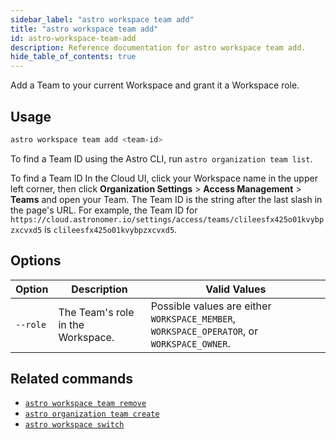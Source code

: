 ```yaml
---
sidebar_label: "astro workspace team add"
title: "astro workspace team add"
id: astro-workspace-team-add
description: Reference documentation for astro workspace team add.
hide_table_of_contents: true
---
```


Add a Team to your current Workspace and grant it a Workspace role.

## Usage

```sh
astro workspace team add <team-id> 
```

To find a Team ID using the Astro CLI, run `astro organization team list`.

To find a Team ID In the Cloud UI, click your Workspace name in the upper left corner, then click **Organization Settings** > **Access Management** > **Teams** and open your Team. The Team ID is the string after the last slash in the page's URL. For example, the Team ID for `https://cloud.astronomer.io/settings/access/teams/clileesfx425o01kvybpzxcvxd5` is `clileesfx425o01kvybpzxcvxd5`.

## Options

| Option    | Description                                          | Valid Values                                                                               |
| --------- | ---------------------------------------------------- | ------------------------------------------------------------------------------------------ |
| `--role`  | The Team's role in the Workspace.                    | Possible values are either `WORKSPACE_MEMBER`, `WORKSPACE_OPERATOR`, or `WORKSPACE_OWNER`. |

## Related commands

- [`astro workspace team remove`](cli/astro-workspace-team-remove.md)
- [`astro organization team create`](cli/astro-organization-team-create.md)
- [`astro workspace switch`](cli/astro-workspace-switch.md)
